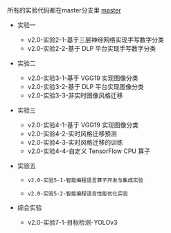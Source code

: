 所有的实验代码都在master分支里
[master](https://github.com/munume/Coures/tree/master)

- 实验一
  -  v2.0-实验2-1-基于三层神经网络实现手写数字分类
  -  v2.0-实验2-2-基于 DLP 平台实现手写数字分类
 
- 实验二
  -  v2.0-实验3-1-基于 VGG19 实现图像分类
  -  v2.0-实验3-2-基于 DLP 平台实现图像分类
  -  v2.0-实验3-3-非实时图像风格迁移
  

- 实验三
  -  v2.0-实验4-1-基于 VGG19 实现图像分类
  -  v2.0-实验4-2-实时风格迁移预测
  -  v2.0-实验4-3-实时风格迁移的训练
  -  v2.0-实验4-4-自定义 TensorFlow CPU 算子

- 实验五
  -  	v2.0-实验5-1-智能编程语言算子开发与集成实验
  -  	v2.0-实验5-2-智能编程语言性能优化实验

- 综合实验
  - v2.0-实验7-1-目标检测-YOLOv3	


